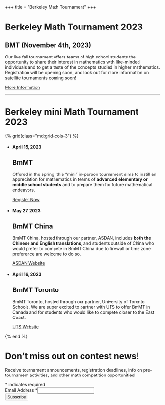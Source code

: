 +++
title = "Berkeley Math Tournament"
+++

# Berkeley Math Tournament 2023

## BMT (November 4th, 2023)

Our live fall tournament offers teams of high school students the opportunity to
share their interest in mathematics with like-minded individuals and to get a
taste of the concepts studied in higher mathematics. Registration will be
opening soon, and look out for more information on satellite tournaments coming
soon!

[More Information](/events/bmt-2023)

---

# Berkeley mini Math Tournament 2023

{% grid(class="md:grid-cols-3") %}

- #### April 15, 2023

  ## BmMT

  Offered in the spring, this “mini” in-person tournament aims to instill an
  appreciation for mathematics in teams of **advanced elementary or middle
  school students** and to prepare them for future mathematical endeavors.

  [Register Now](http://contestdojo.com/)

- #### May 27, 2023

  ## BmMT China

  BmMT China, hosted through our partner, ASDAN, includes **both the Chinese and
  English translations**, and students outside of China who would prefer to
  compete in BmMT China due to firewall or time zone preference are welcome to
  do so.

  [ASDAN Website](http://seed-static.seedasdan.com/wordpress/2021/12/BmMT-ASDAN.png)

- #### April 16, 2023

  ## BmMT Toronto

  BmMT Toronto, hosted through our partner, University of Toronto Schools. We
  are super excited to partner with UTS to offer BmMT in Canada and for students
  who would like to compete closer to the East Coast.

  [UTS Website](https://math.utschools.ca/bmmt-global-toronto/)

{% end %}

# Don’t miss out on contest news!

Receive tournament announcements, registration deadlines, info on pre-tournament
activities, and other math competition opportunities!

<div id="mc_embed_shell">
    <link href="//cdn-images.mailchimp.com/embedcode/classic-061523.css" rel="stylesheet" type="text/css">
</style>
<div id="mc_embed_signup">
    <form action="https://berkeley.us7.list-manage.com/subscribe/post?u=24d4cef68c36baccb820775ad&amp;id=385ee9d1d1&amp;f_id=001dd0e4f0" method="post" id="mc-embedded-subscribe-form" name="mc-embedded-subscribe-form" class="validate" target="_self" novalidate="">
        <div id="mc_embed_signup_scroll">
            <div class="indicates-required"><span class="asterisk">*</span> indicates required</div>
            <div class="mc-field-group"><label for="mce-EMAIL">Email Address <span class="asterisk">*</span></label><input type="email" name="EMAIL" class="required email" id="mce-EMAIL" required="" value=""></div>
<div hidden=""><input type="hidden" name="tags" value="1405459"></div>
        <div id="mce-responses" class="clear">
            <div class="response" id="mce-error-response" style="display: none;"></div>
            <div class="response" id="mce-success-response" style="display: none;"></div>
        </div><div aria-hidden="true" style="position: absolute; left: -5000px;"><input type="text" name="b_24d4cef68c36baccb820775ad_385ee9d1d1" tabindex="-1" value=""></div><div class="clear"><input type="submit" name="subscribe" id="mc-embedded-subscribe" class="button" value="Subscribe"></div>
    </div>
</form>
</div>
</div>
